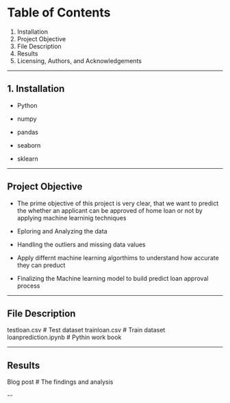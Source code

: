 # Table of Contents
1. Installation
2. Project Objective
3. File Description
4. Results
5. Licensing, Authors, and Acknowledgements

----
## 1. Installation
* Python

* numpy 

* pandas 

* seaborn

* sklearn
----
## Project Objective
* The prime objective of this project is very clear, that we want to predict the whether an applicant can be approved of home loan or not by applying machine learninig techniques

* Eploring and Analyzing the data


* Handling the outliers and missing data values


* Apply differnt machine learning algorthims to understand how accurate they can preduct


* Finalizing the Machine learning model to build predict loan approval process

----
## File Description
testloan.csv                                  # Test dataset
trainloan.csv                                 # Train dataset
loanprediction.ipynb                          # Pythin work book

---
## Results
Blog post                                     # The findings and analysis

--
